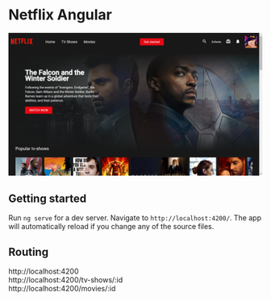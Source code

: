# Netflix Angular

![Netflix Angular Preview](./src/assets/images/screenshot.png)

## Getting started

Run `ng serve` for a dev server. Navigate to `http://localhost:4200/`. The app will automatically reload if you change any of the source files.

## Routing

http://localhost:4200  
http://localhost:4200/tv-shows/:id  
http://localhost:4200/movies/:id  
